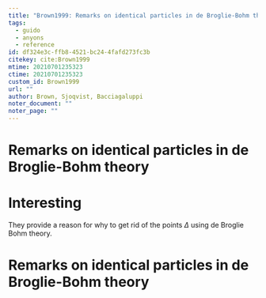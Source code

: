 ```yaml
---
title: "Brown1999: Remarks on identical particles in de Broglie-Bohm theory"
tags:
  - guido
  - anyons
  - reference
id: df324e3c-ffb8-4521-bc24-4fafd273fc3b
citekey: cite:Brown1999
mtime: 20210701235323
ctime: 20210701235323
custom_id: Brown1999
url: ""
author: Brown, Sjoqvist, Bacciagaluppi
noter_document: ""
noter_page: ""
---
```


# Remarks on identical particles in de Broglie-Bohm theory


# Interesting

They provide a reason for why to get rid of the points $\Delta$ using de Broglie Bohm theory.

# Remarks on identical particles in de Broglie-Bohm theory
